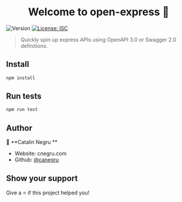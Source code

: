 <h1 align="center">Welcome to open-express 👋</h1>
<p>
  <img alt="Version" src="https://img.shields.io/badge/version-0.1-blue.svg?cacheSeconds=2592000" />
  <a href="#" target="_blank">
    <img alt="License: ISC" src="https://img.shields.io/badge/License-ISC-yellow.svg" />
  </a>
</p>

> Quickly spin up express APIs using OpenAPI 3.0 or Swagger 2.0 definitions.

## Install

```sh
npm install
```

## Run tests

```sh
npm run test
```

## Author

👤 **Catalin  Negru  **

* Website: cnegru.com
* Github: [@canegru  ](https://github.com/canegru  )

## Show your support

Give a ⭐️ if this project helped you!
